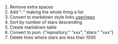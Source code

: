 1. Remove extra spaces
2. Add "-" making the whole thing a list
3. Convert to markdown style links [user/repo](https://github.com/user/repo)
4. Sort by number of stars descending
5. Create markdown table
6. Convert to json: {"repository:" "xxx", "stars:" "xxx"} 
7. Delete lines where stars are less than 1000 
